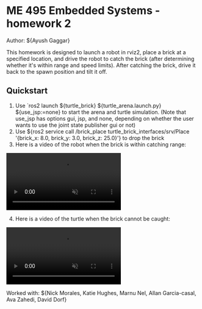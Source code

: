 # ME 495 Embedded Systems - homework 2
Author: ${Ayush Gaggar}

This homework is designed to launch a robot in rviz2, place a brick at a specified location, and
drive the robot to catch the brick (after determining whether it's within range and speed limits).
After catching the brick, drive it back to the spawn position and tilt it off.

## Quickstart
1. Use `ros2 launch ${turtle_brick} ${turtle_arena.launch.py} ${use_jsp:=none} to start the
   arena and turtle simulation. (Note that use_jsp has options gui, jsp, and none, depending on
   whether the user wants to use the joint state publisher gui or not)
2. Use ${ros2 service call /brick_place turtle_brick_interfaces/srv/Place '{brick_x: 8.0, brick_y: 3.0, brick_z: 25.0}'}
   to drop the brick
3. Here is a video of the robot when the brick is within catching range: 
<video src="https://user-images.githubusercontent.com/10903052/196907853-3992735b-3157-46f3-bc37-a55f83ecf7cf.mp4" data-canonical-src="https://user-images.githubusercontent.com/10903052/196907853-3992735b-3157-46f3-bc37-a55f83ecf7cf.mp4" controls="controls" muted="muted" class="d-block rounded-bottom-2 border-top width-fit" style="max-height:640px;">
</video>

4. Here is a video of the turtle when the brick cannot be caught:
<video src="https://user-images.githubusercontent.com/10903052/196906638-de139174-6b0d-4970-855e-551b21fe407d.mp4" data-canonical-src="https://user-images.githubusercontent.com/10903052/196906638-de139174-6b0d-4970-855e-551b21fe407d.mp4" controls="controls" muted="muted" class="d-block rounded-bottom-2 border-top width-fit" style="max-height:640px;">
</video>

Worked with: ${Nick Morales, Katie Hughes, Marnu Nel, Allan Garcia-casal, Ava Zahedi, David Dorf}
